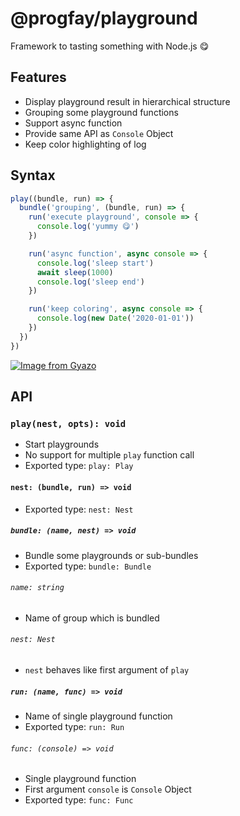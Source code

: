 # @progfay/playground

Framework to tasting something with Node.js 😋

## Features

- Display playground result in hierarchical structure
- Grouping some playground functions
- Support async function
- Provide same API as `Console` Object
- Keep color highlighting of log


## Syntax

```js
play((bundle, run) => {
  bundle('grouping', (bundle, run) => {
    run('execute playground', console => {
      console.log('yummy 😋')
    })

    run('async function', async console => {
      console.log('sleep start')
      await sleep(1000)
      console.log('sleep end')
    })

    run('keep coloring', async console => {
      console.log(new Date('2020-01-01'))
    })
  })
})
```

[![Image from Gyazo](https://i.gyazo.com/d5860beba56967039616f3435abcf891.gif)](https://gyazo.com/d5860beba56967039616f3435abcf891)


## API

### `play(nest, opts): void`

- Start playgrounds
- No support for multiple `play` function call
- Exported type: `play: Play`

#### `nest: (bundle, run) => void`

- Exported type: `nest: Nest`

##### `bundle: (name, nest) => void`

- Bundle some playgrounds or sub-bundles
- Exported type: `bundle: Bundle`


###### `name: string`

- Name of group which is bundled


###### `nest: Nest`

- `nest` behaves like first argument of `play`


##### `run: (name, func) => void`

- Name of single playground function
- Exported type: `run: Run`


###### `func: (console) => void`

- Single playground function
- First argument `console` is `Console` Object
- Exported type: `func: Func`
